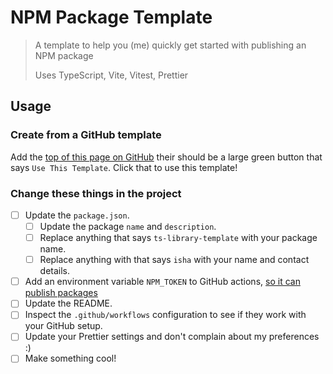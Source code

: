 # NPM Package Template

> A template to help you (me) quickly get started with publishing an NPM package
>
> Uses TypeScript, Vite, Vitest, Prettier

## Usage

### Create from a GitHub template

Add the [top of this page on GitHub](https://github.com/123ishaTest/ts-library-template) their should be a large green button that says `Use This Template`.
Click that to use this template!

### Change these things in the project

- [ ] Update the `package.json`.
  - [ ] Update the package `name` and `description`.
  - [ ] Replace anything that says `ts-library-template` with your package name.
  - [ ] Replace anything with that says `isha` with your name and contact details.
- [ ] Add an environment variable `NPM_TOKEN` to GitHub actions, [so it can publish packages](https://docs.github.com/en/actions/publishing-packages/publishing-nodejs-packages#publishing-packages-to-the-npm-registry)
- [ ] Update the README.
- [ ] Inspect the `.github/workflows` configuration to see if they work with your GitHub setup.
- [ ] Update your Prettier settings and don't complain about my preferences :)
- [ ] Make something cool!
